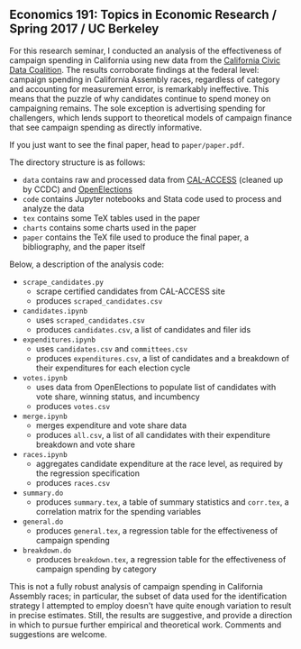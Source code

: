 ## Economics 191: Topics in Economic Research / Spring 2017 / UC Berkeley

For this research seminar, I conducted an analysis of the effectiveness of campaign spending in California using new data from the [California Civic Data Coalition](http://www.californiacivicdata.org/). The results corroborate findings at the federal level: campaign spending in California Assembly races, regardless of category and accounting for measurement error, is remarkably ineffective. This means that the puzzle of why candidates continue to spend money on campaigning remains. The sole exception is advertising spending for challengers, which lends support to theoretical models of campaign finance that see campaign spending as directly informative.

If you just want to see the final paper, head to `paper/paper.pdf`.

The directory structure is as follows:
- `data` contains raw and processed data from [CAL-ACCESS](http://cal-access.sos.ca.gov/) (cleaned up by CCDC) and [OpenElections](http://openelections.net/)
- `code` contains Jupyter notebooks and Stata code used to process and analyze the data
- `tex` contains some TeX tables used in the paper
- `charts` contains some charts used in the paper
- `paper` contains the TeX file used to produce the final paper, a bibliography, and the paper itself

Below, a description of the analysis code:
- `scrape_candidates.py`
  - scrape certified candidates from CAL-ACCESS site
  - produces `scraped_candidates.csv`
- `candidates.ipynb`
  - uses `scraped_candidates.csv`
  - produces `candidates.csv`, a list of candidates and filer ids
- `expenditures.ipynb`
  - uses `candidates.csv` and `committees.csv`
  - produces `expenditures.csv`, a list of candidates and a breakdown of their expenditures for each election cycle
- `votes.ipynb`
  - uses data from OpenElections to populate list of candidates with vote share, winning status, and incumbency
  - produces `votes.csv`
- `merge.ipynb`
  - merges expenditure and vote share data
  - produces `all.csv`, a list of all candidates with their expenditure breakdown and vote share
- `races.ipynb`
  - aggregates candidate expenditure at the race level, as required by the regression specification
  - produces `races.csv`
- `summary.do`
  - produces `summary.tex`, a table of summary statistics and `corr.tex`, a correlation matrix for the spending variables
- `general.do`
  - produces `general.tex`, a regression table for the effectiveness of campaign spending
- `breakdown.do`
  - produces `breakdown.tex`, a regression table for the effectiveness of campaign spending by category

This is not a fully robust analysis of campaign spending in California Assembly races; in particular, the subset of data used for the identification strategy I attempted to employ doesn't have quite enough variation to result in precise estimates. Still, the results are suggestive, and provide a direction in which to pursue further empirical and theoretical work. Comments and suggestions are welcome.
